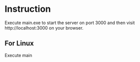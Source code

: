 # Instruction

Execute main.exe to start the server on port 3000 and then visit http://localhost:3000 on your browser.

## For Linux

Execute main